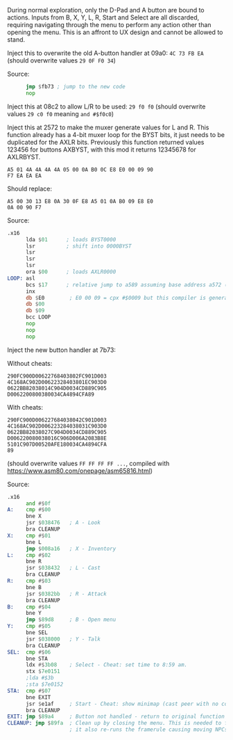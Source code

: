 During normal exploration, only the D-Pad and A button are bound to actions. 
Inputs from B, X, Y, L, R, Start and Select are all discarded, requiring navigating through the menu to 
perform any action other than opening the menu. This is an affront to UX design and cannot be allowed to stand.

Inject this to overwrite the old A-button handler at 09a0: `4C 73 FB EA` (should overwrite values `29 0F F0 34`)

Source:
```asm
      jmp $fb73 ; jump to the new code
      nop
```

Inject this at 08c2 to allow L/R to be used: `29 f0 f0` (should overwrite values `29 c0 f0` meaning `and #$f0c0`)

Inject this at 2572 to make the muxer generate values for L and R. 
This function already has a 4-bit muxer loop for the BYST bits, it just needs to be duplicated for the AXLR bits. 
Previously this function returned values 123456 for buttons AXBYST, with this mod it returns 12345678 for AXLRBYST.
```
A5 01 4A 4A 4A 4A 05 00 0A B0 0C E8 E0 00 09 90
F7 EA EA EA
```
Should replace:
```
A5 00 30 13 E8 0A 30 0F E8 A5 01 0A B0 09 E8 E0
0A 00 90 F7
```
Source:
```asm
.x16
      lda $01      ; loads BYST0000
      lsr          ; shift into 0000BYST
      lsr
      lsr
      lsr
      ora $00      ; loads AXLR0000
LOOP: asl
      bcs $17      ; relative jump to a589 assuming base address a572 (where the script starts)
      inx
      db $E0        ; E0 00 09 = cpx #$0009 but this compiler is generating the 8-bit version for some reason 
      db $00 
      db $09
      bcc LOOP
      nop
      nop
      nop
```



Inject the new button handler at 7b73:

Without cheats:
```
290FC900D00622768403802FC901D003
4C168AC902D00622328403801EC903D0
0622BB82038014C904D0034CD889C905
D0062200800380034CA4894CFA89
```

With cheats:
```
290FC900D006227684038042C901D003
4C168AC902D006223284038031C903D0
0622BB82038027C904D0034CD889C905
D006220080038016C906D006A2083B8E
5101C907D00520AFE180034CA4894CFA
89
```
(should overwrite values `FF FF FF FF ...`, compiled with https://www.asm80.com/onepage/asm65816.html)


Source:
```asm
.x16
      and #$0f
A:    cmp #$00
      bne X
      jsr $038476   ; A - Look
      bra CLEANUP
X:    cmp #$01
      bne L
      jmp $008a16   ; X - Inventory
L:    cmp #$02
      bne R
      jsr $038432   ; L - Cast
      bra CLEANUP
R:    cmp #$03
      bne B
      jsr $0382bb   ; R - Attack
      bra CLEANUP
B:    cmp #$04
      bne Y
      jmp $89d8     ; B - Open menu
Y:    cmp #$05
      bne SEL
      jsr $038000   ; Y - Talk
      bra CLEANUP
SEL:  cmp #$06
      bne STA
      ldx #$3b08    ; Select - Cheat: set time to 8:59 am.
      stx $7e0151
      ;lda #$3b
      ;sta $7e0152
STA:  cmp #$07
      bne EXIT
      jsr $e1af     ; Start - Cheat: show minimap (cast peer with no cost)
      bra CLEANUP
EXIT: jmp $89a4     ; Button not handled - return to original function
CLEANUP: jmp $89fa  ; Clean up by closing the menu. This is needed to fix state after Look,Talk,etc. however
                    ; it also re-runs the framerule causing moving NPCs to teleport one step ahead. 

```

